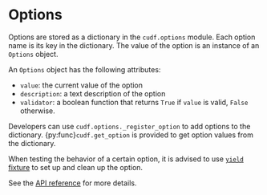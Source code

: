 # Options

Options are stored as a dictionary in the `cudf.options` module.
Each option name is its key in the dictionary.
The value of the option is an instance of an `Options` object.

An `Options` object has the following attributes:
- `value`: the current value of the option
- `description`: a text description of the option
- `validator`: a boolean function that returns `True` if `value` is valid,
`False` otherwise.

Developers can use `cudf.options._register_option` to add options to the dictionary.
{py:func}`cudf.get_option` is provided to get option values from the dictionary.

When testing the behavior of a certain option,
it is advised to use [`yield` fixture](https://docs.pytest.org/en/7.1.x/how-to/fixtures.html#yield-fixtures-recommended) to set up and clean up the option.

See the [API reference](api.options) for more details.
